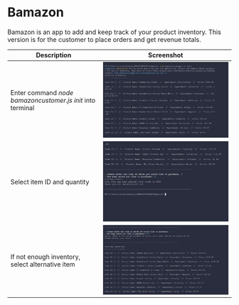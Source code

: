 # Bamazon

Bamazon is an app to add and keep track of your product inventory. This version is for the customer to place orders and get revenue totals.

Description | Screenshot
 ----------- | ----------
 Enter command *node bamazoncustomer.js init* into terminal | ![Image of Initialization](./public/images/initialize-page.png)
 Select item ID and quantity | ![Image of Item Selection](./public/images/purchase-successful.png)
If not enough inventory, select alternative item | ![Image of Insufficient Inventory](./public/images/not-enough-inventory.png)